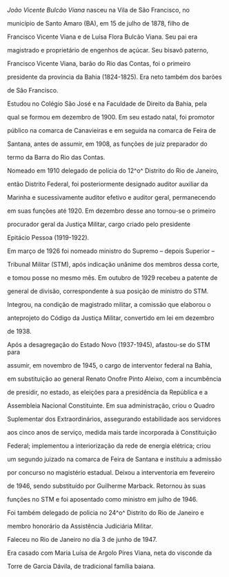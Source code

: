 

*João Vicente Bulcão Viana* nasceu na Vila de São Francisco, no

município de Santo Amaro (BA), em 15 de julho de 1878, filho de

Francisco Vicente Viana e de Luísa Flora Bulcão Viana. Seu pai era

magistrado e proprietário de engenhos de açúcar. Seu bisavô paterno,

Francisco Vicente Viana, barão do Rio das Contas, foi o primeiro

presidente da província da Bahia (1824-1825). Era neto também dos barões

de São Francisco.



Estudou no Colégio São José e na Faculdade de Direito da Bahia, pela

qual se formou em dezembro de 1900. Em seu estado natal, foi promotor

público na comarca de Canavieiras e em seguida na comarca de Feira de

Santana, antes de assumir, em 1908, as funções de juiz preparador do

termo da Barra do Rio das Contas.



Nomeado em 1910 delegado de polícia do 12^o^ Distrito do Rio de Janeiro,

então Distrito Federal, foi posteriormente designado auditor auxiliar da

Marinha e sucessivamente auditor efetivo e auditor geral, permanecendo

em suas funções até 1920. Em dezembro desse ano tornou-se o primeiro

procurador geral da Justiça Militar, cargo criado pelo presidente

Epitácio Pessoa (1919-1922).



Em março de 1926 foi nomeado ministro do Supremo – depois Superior –

Tribunal Militar (STM), após indicação unânime dos membros dessa corte,

e tomou posse no mesmo mês. Em outubro de 1929 recebeu a patente de

general de divisão, correspondente à sua posição de ministro do STM.

Integrou, na condição de magistrado militar, a comissão que elaborou o

anteprojeto do Código da Justiça Militar, convertido em lei em dezembro

de 1938.



Após a desagregação do Estado Novo (1937-1945), afastou-se do STM para

assumir, em novembro de 1945, o cargo de interventor federal na Bahia,

em substituição ao general Renato Onofre Pinto Aleixo, com a incumbência

de presidir, no estado, as eleições para a presidência da República e a

Assembleia Nacional Constituinte. Em sua administração, criou o Quadro

Suplementar dos Extraordinários, assegurando estabilidade aos servidores

aos cinco anos de serviço, medida mais tarde incorporada à Constituição

Federal; implementou a interiorização da rede de energia elétrica; criou

um segundo juizado na comarca de Feira de Santana e instituiu a admissão

por concurso no magistério estadual. Deixou a interventoria em fevereiro

de 1946, sendo substituído por Guilherme Marback. Retornou às suas

funções no STM e foi aposentado como ministro em julho de 1946.



Foi também delegado de policia no 24^o^ Distrito do Rio de Janeiro e

membro honorário da Assistência Judiciária Militar.



Faleceu no Rio de Janeiro no dia 3 de junho de 1947.



Era casado com Maria Luísa de Argolo Pires Viana, neta do visconde da

Torre de Garcia Dávila, de tradicional família baiana.



